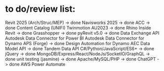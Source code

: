 # to do/review list:

Revit 2025 (Arch/Struc/MEP) -> done
Navisworks 2025 -> done
ACC -> done
Content Catalog (UNIFI)
Twinmotion
AU2023 -> done
Rhino Inside Revit -> done
Grasshopper -> done
pyRevit v5.0 -> done
Data Exchange API
Autodesk Data Connector for Power BI
Autodesk Data Connector for Dynamo
APS (Forge) -> done
Design Automation for Dynamo
AEC Data Model API -> done
Tandem Data API
C#/Python/JavaScript/ES6+ -> done
jQuery -> done
MongoDB/Express/React/NodeJs/SocketIO/GraphQL -> done
unit testing (jasmine) -> done
Apache/MySQL/PHP -> done
ChatGPT -> done
AWS
Power Automate
